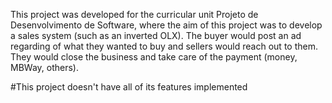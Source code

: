 This project was developed for the curricular unit Projeto de Desenvolvimento de Software, where the aim of this project was to develop a sales system (such as an inverted OLX). The buyer would post an ad regarding of what they wanted to buy and sellers would reach out to them. They would close the business and take care of the payment (money, MBWay, others).

#This project doesn't have all of its features implemented
